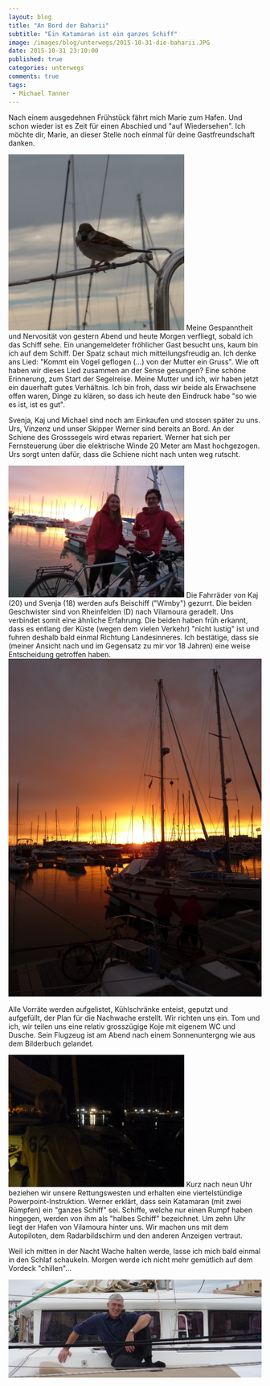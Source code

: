 ```yaml
---
layout: blog
title: "An Bord der Baharii"
subtitle: "Ein Katamaran ist ein ganzes Schiff"
image: /images/blog/unterwegs/2015-10-31-die-baharii.JPG
date: 2015-10-31 23:10:00
published: true
categories: unterwegs
comments: true
tags:
 - Michael Tanner
---
```


Nach einem ausgedehnen Frühstück fährt mich Marie zum Hafen. Und schon wieder ist es Zeit für einen Abschied und "auf Wiedersehen". Ich möchte dir, Marie, an dieser Stelle noch einmal für deine Gastfreundschaft danken. 

<img class="leadimage left" width="350" title="Es kommt ein Vogel geflogen..." src="/images/blog/unterwegs/2015-10-31-gast.JPG"> Meine Gespanntheit und Nervosität von gestern Abend und heute Morgen verfliegt, sobald ich das Schiff sehe. Ein unangemeldeter fröhlicher Gast besucht uns, kaum bin ich auf dem Schiff. Der Spatz schaut mich mitteilungsfreudig an. Ich denke ans Lied: "Kommt ein Vogel geflogen (...) von der Mutter ein Gruss". Wie oft haben wir dieses Lied zusammen an der Sense gesungen? Eine schöne Erinnerung, zum Start der Segelreise. Meine Mutter und ich, wir haben jetzt ein dauerhaft gutes Verhältnis. Ich bin froh, dass wir beide als Erwachsene offen waren, Dinge zu klären, so dass ich heute den Eindruck habe "so wie es ist, ist es gut".

Svenja, Kaj und Michael sind noch am Einkaufen und stossen später zu uns. Urs, Vinzenz und unser Skipper Werner sind bereits an Bord. An der Schiene des Grosssegels wird etwas repariert. Werner hat sich per Fernsteuerung über die elektrische Winde 20 Meter am Mast hochgezogen. Urs sorgt unten dafür, dass die Schiene nicht nach unten weg rutscht.

<img class="leadimage left" width="350" title="Das Radeln wird hier unterbrochen." src="/images/blog/unterwegs/2015-10-31-svenja-und-kaj.JPG">
Die Fahrräder von Kaj (20) und Svenja (18) werden aufs Beischiff ("Wimby") gezurrt. Die beiden Geschwister sind von Rheinfelden (D) nach Vilamoura geradelt. Uns verbindet somit eine ähnliche Erfahrung. Die beiden haben früh erkannt, dass es entlang der Küste (wegen dem vielen Verkehr) "nicht lustig" ist und fuhren deshalb bald einmal Richtung Landesinneres. Ich bestätige, dass sie (meiner Ansicht nach und im Gegensatz zu mir vor 18 Jahren) eine weise Entscheidung getroffen haben.

<img title="Hafen Vilamoura am Abend" src="/images/blog/unterwegs/2015-10-31-abend-vilamoura.JPG">

Alle Vorräte werden aufgelistet, Kühlschränke enteist, geputzt und aufgefüllt, der Plan für die Nachwache erstellt. Wir richten uns ein. Tom und ich, wir teilen uns eine relativ grosszügige Koje mit eigenem WC und Dusche. Sein Flugzeug ist am Abend nach einem Sonnenuntergng wie aus dem Bilderbuch gelandet.

<img class="leadimage left" width="350" title="Auf geht's! - Baharii läuft aus" src="/images/blog/unterwegs/2015-10-31-wir-laufen-aus.JPG"> Kurz nach neun Uhr beziehen wir unsere Rettungswesten und erhalten eine viertelstündige Powerpoint-Instruktion. Werner erklärt, dass sein Katamaran (mit zwei Rümpfen) ein "ganzes Schiff" sei. Schiffe, welche nur einen Rumpf haben hingegen, werden von ihm als "halbes Schiff" bezeichnet. Um zehn Uhr liegt der Hafen von Vilamoura hinter uns. Wir machen uns mit dem Autopiloten, dem Radarbildschirm und den anderen Anzeigen vertraut.

Weil ich mitten in der Nacht Wache halten werde, lasse ich mich bald einmal in den Schlaf schaukeln. Morgen werde ich nicht mehr gemütlich auf dem Vordeck "chillen"...

<img title="Auf dem Vordeck ist es gemütlich" src="/images/blog/unterwegs/2015-10-31-vordeck.JPG">
